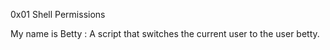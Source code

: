0x01 Shell Permissions

My name is Betty : A script that switches the current user to the user betty.
